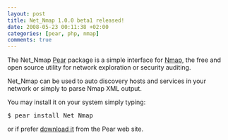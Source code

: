 ```yaml
--- 
layout: post
title: Net_Nmap 1.0.0 beta1 released!
date: 2008-05-23 00:11:38 +02:00
categories: [pear, php, nmap]
comments: true
---
```

The Net_Nmap <a title="Pear" href="http://pear.php.net" target="_blank">Pear</a> package is a simple interface for <a title="Nmap.org" href="http://nmap.org/">Nmap</a>, the free and open source utility for network exploration or security auditing.

Net_Nmap can be used to auto discovery hosts and services in your network or simply to parse Nmap XML output.

You may install it on your system simply typing:
<pre>$ pear install Net_Nmap</pre>
or if prefer <a title="Download Net_Nmap" href="http://pear.php.net/package/Net_Nmap/download" target="_blank">download it</a> from the Pear web site.
